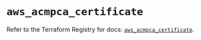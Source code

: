 # `aws_acmpca_certificate`

Refer to the Terraform Registry for docs: [`aws_acmpca_certificate`](https://registry.terraform.io/providers/hashicorp/aws/5.90.1/docs/resources/acmpca_certificate).
